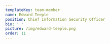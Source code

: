 ```yaml
---
templateKey: team-member
name: Edward Teeple
position: Chief Information Security Officer
bio: ' '
picture: /img/edward-teeple.png
order: 11
---
```


